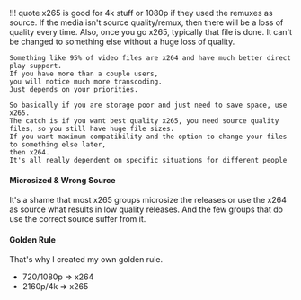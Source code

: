 !!! quote
    x265 is good for 4k stuff or 1080p if they used the remuxes as source.
    If the media isn't source quality/remux, then there will be a loss of quality every time.
    Also, once you go x265, typically that file is done.
    It can't be changed to something else without a huge loss of quality.

    Something like 95% of video files are x264 and have much better direct play support.
    If you have more than a couple users,
    you will notice much more transcoding.
    Just depends on your priorities.

    So basically if you are storage poor and just need to save space, use x265.
    The catch is if you want best quality x265, you need source quality files, so you still have huge file sizes.
    If you want maximum compatibility and the option to change your files to something else later,
    then x264.
    It's all really dependent on specific situations for different people

#### Microsized & Wrong Source

It's a shame that most x265 groups microsize the releases or use the x264 as source what results in low quality releases. And the few groups that do use the correct source suffer from it.

#### Golden Rule

That's why I created my own golden rule.

- 720/1080p => x264
- 2160p/4k => x265
